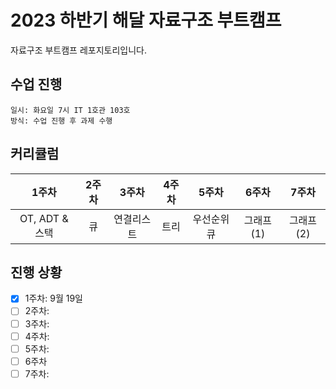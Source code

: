 # 2023 하반기 해달 자료구조 부트캠프
자료구조 부트캠프 레포지토리입니다.

## 수업 진행
```
일시: 화요일 7시 IT 1호관 103호
방식: 수업 진행 후 과제 수행
```

## 커리큘럼

|1주차|2주차|3주차|4주차|5주차|6주차|7주차|
|:-:|:-:|:-:|:-:|:-:|:-:|:-:|
|OT, ADT & 스택|큐|연결리스트|트리|우선순위 큐|그래프(1)|그래프(2)|

## 진행 상황
- [x] 1주차: 9월 19일
- [ ] 2주차:
- [ ] 3주차:
- [ ] 4주차:
- [ ] 5주차:
- [ ] 6주차
- [ ] 7주차:
